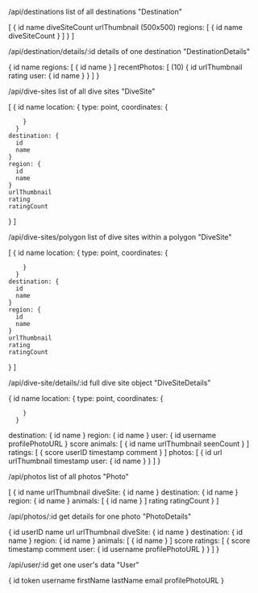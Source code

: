 /api/destinations
list of all destinations 
"Destination"

[
  {
    id
    name
    diveSiteCount
    urlThumbnail (500x500)
    regions: [
      {
        id
        name
        diveSiteCount
      }
    ]
  }
]

/api/destination/details/:id
details of one destination
"DestinationDetails"

{
  id
  name
  regions: [
    {
      id
      name
    }
  ]
  recentPhotos: [  (10)
    {
      id
      urlThumbnail
      rating
      user: {
        id
        name
      }
    }
  ]
}

/api/dive-sites
list of all dive sites
"DiveSite"

[
  {
    id
    name
    location: {
        type: point,
        coordinates: {
          
        }
      }
    destination: {
      id
      name
    }
    region: {
      id
      name
    }
    urlThumbnail
    rating
    ratingCount
  }
]

/api/dive-sites/polygon
list of dive sites within a polygon
"DiveSite"

[
  {
    id
    name
    location: {
        type: point,
        coordinates: {
          
        }
      }
    destination: {
      id
      name
    }
    region: {
      id
      name
    }
    urlThumbnail
    rating
    ratingCount
  }
]

/api/dive-site/details/:id
full dive site object
"DiveSiteDetails"

{
  id
  name
  location: {
        type: point,
        coordinates: {
          
        }
      }
  destination: {
    id
    name
  }
  region: {
    id
    name
  }
  user: {
    id
    username
    profilePhotoURL
  }
  score
  animals: [
    {
      id
      name
      urlThumbnail
      seenCount
    }
  ]
  ratings: [
    {
      score
      userID
      timestamp
      comment
    }
  ]
  photos: [
    {
      id
      url
      urlThumbnail
      timestamp
      user: {
        id
        name
      }
    }
  ]
}

/api/photos
list of all photos
"Photo"

[
  {
    id
    name
    urlThumbnail
    diveSite: {
      id
      name
    }
    destination: {
      id
      name
    }
    region: {
      id
      name
    }
    animals: [
      {
        id
        name
      }
    ]
    rating
    ratingCount
  }
]

/api/photos/:id
get details for one photo
"PhotoDetails"

{
  id
  userID
  name
  url
  urlThumbnail
  diveSite: {
    id
    name
  }
  destination: {
    id
    name
  }
  region: {
    id
    name
  }
  animals: [
    {
      id
      name
    }
  ]
  score
  ratings: [
    {
      score
      timestamp
      comment
      user: {
        id
        username
        profilePhotoURL
      }
    }
  ]
}


/api/user/:id
get one user's data
"User"

{
  id
  token
  username
  firstName
  lastName
  email
  profilePhotoURL
}